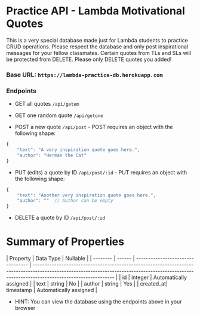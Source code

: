 # Practice API - Lambda Motivational Quotes

This is a very special database made just for Lambda students to practice CRUD operations. Please respect the database and only post inspirational messages for your fellow classmates. Certain quotes from TLs and SLs will be protected from DELETE. Please only DELETE quotes you added! 

### Base URL: `https://lambda-practice-db.herokuapp.com`

### Endpoints

- GET all quotes `/api/getem` 

- GET one random quote `/api/getone`

- POST a new quote `/api/post` - POST requires an object with the following shape:

```javascript 
{
    "text": "A very inspiration quote goes here.",
    "author": "Herman the Cat"
} 
```

- PUT (edits) a quote by ID `/api/post/:id` - PUT requires an object with the following shape:

```javascript 
{
    "text": "Another very inspiration quote goes here.",
    "author": ""  // Author can be empty
} 
```

- DELETE a quote by ID `/api/post/:id`

# Summary of Properties

| Property    | Data Type | Nullable                          |
| -------- | ------ | --------------------------------- | ---------------------------------------------------------------------------------------------------------------------------------------------------------------------------------------------- |
| id       | integer  | Automatically assigned  |
| text     | string   | No               |
| author   | string   | Yes              | 
| created_at| timestamp   | Automatically assigned   |

- HINT: You can view the database using the endpoints above in your browser

